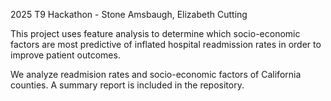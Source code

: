 2025 T9 Hackathon - Stone Amsbaugh, Elizabeth Cutting

This project uses feature analysis to determine which socio-economic factors are most predictive of inflated hospital readmission rates in order to improve patient outcomes. 

We analyze readmision rates and socio-economic factors of California counties. A summary report is included in the repository. 
